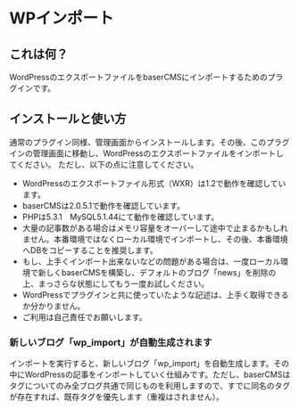 WPインポート
====================

これは何？
---------------------
WordPressのエクスポートファイルをbaserCMSにインポートするためのプラグインです。


インストールと使い方
---------------------
通常のプラグイン同様、管理画面からインストールします。その後、このプラグインの管理画面に移動し、WordPressのエクスポートファイルをインポートしてください。
ただし、以下の点に注意してください。

+ WordPressのエクスポートファイル形式（WXR）は1.2で動作を確認しています。
+ baserCMSは2.0.5.1で動作を確認しています。
+ PHPは5.3.1　MySQL5.1.44にて動作を確認しています。
+ 大量の記事数がある場合はメモリ容量をオーバーして途中で止まるかもしれません。本番環境ではなくローカル環境でインポートし、その後、本番環境へDBをコピーすることを推奨します。
+ もし、上手くインポート出来ないなどの問題がある場合は、一度ローカル環境で新しくbaserCMSを構築し、デフォルトのブログ「news」を削除の上、まっさらな状態にしてもう一度お試しください。
+ WordPressでプラグインと共に使っていたような記述は、上手く取得できるか分かりません。
+ ご利用は自己責任でお願いします。



### 新しいブログ「wp_import」が自動生成されます
インポートを実行すると、新しいブログ「wp_import」を自動生成します。その中にWordPressの記事をインポートしていく仕組みです。ただし、baserCMSはタグについてのみ全ブログ共通で同じものを利用しますので、すでに同名のタグが存在すれば、既存タグを優先します（重複はされません）。
